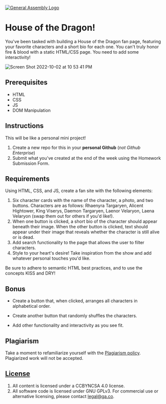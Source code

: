 [![General Assembly Logo](https://camo.githubusercontent.com/1a91b05b8f4d44b5bbfb83abac2b0996d8e26c92/687474703a2f2f692e696d6775722e636f6d2f6b6538555354712e706e67)](https://generalassemb.ly/education/web-development-immersive)

# House of the Dragon!


You've been tasked with building a House of the Dragon fan page, featuring your
favorite characters and a short bio for each one. You can't truly honor fire & blood with a static HTML/CSS page. You need to add some
interactivity!

![Screen Shot 2022-10-02 at 10 53 41 PM](https://media.git.generalassemb.ly/user/35743/files/886928a5-87ac-4e59-8d7d-773024275e6f)


## Prerequisites

- HTML
- CSS
- JS
- DOM Manipulation

## Instructions

This will be like a personal mini project! 

1. Create a new repo for this in your **personal Github** (*not Github Enterprise*)
2. Submit what you've created at the end of the week using the Homework Submission Form.

## Requirements

Using HTML, CSS, and JS, create a fan site with the following elements:

1. Six character cards with the name of the character, a photo, and two buttons. Characters are as follows: Rhaenyra Targaryen, Alicent Hightower, King Viserys, Daemon Targaryen, Laenor Velaryon, Laena Velaryon (swap them out for others if you'd like!).
2. When one button is clicked, a short bio of the character should appear beneath their image.  When the other button is clicked, text should appear under their image that reveals whether the character is still alive or is dead.
3. Add search functionality to the page that allows the user to filter characters.
4. Style to your heart's desire! Take inspiration from the show and add whatever personal touches you'd like.

Be sure to adhere to semantic HTML best practices, and to use the concepts KISS and DRY!


## Bonus

- Create a button that, when clicked, arranges all characters in alphabetical
  order.

- Create another button that randomly shuffles the characters.

- Add other functionality and interactivity as you see fit.


## Plagiarism

Take a moment to refamiliarize yourself with the
[Plagiarism policy](https://git.generalassemb.ly/DC-WDI/Administrative/blob/master/plagiarism.md).
Plagiarized work will not be accepted.

## [License](LICENSE)

1.  All content is licensed under a CC­BY­NC­SA 4.0 license.
1.  All software code is licensed under GNU GPLv3. For commercial use or
    alternative licensing, please contact legal@ga.co.
